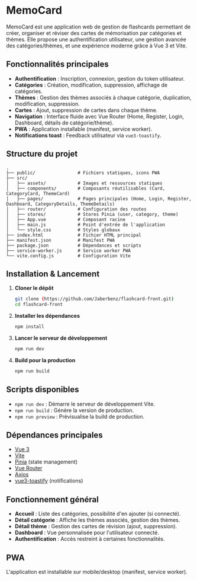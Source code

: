 # MemoCard

MemoCard est une application web de gestion de flashcards permettant de créer, organiser et réviser des cartes de mémorisation par catégories et thèmes. Elle propose une authentification utilisateur, une gestion avancée des catégories/thèmes, et une expérience moderne grâce à Vue 3 et Vite.

## Fonctionnalités principales

- **Authentification** : Inscription, connexion, gestion du token utilisateur.
- **Catégories** : Création, modification, suppression, affichage de catégories.
- **Thèmes** : Gestion des thèmes associés à chaque catégorie, duplication, modification, suppression.
- **Cartes** : Ajout, suppression de cartes dans chaque thème.
- **Navigation** : Interface fluide avec Vue Router (Home, Register, Login, Dashboard, détails de catégorie/thème).
- **PWA** : Application installable (manifest, service worker).
- **Notifications toast** : Feedback utilisateur via `vue3-toastify`.

## Structure du projet

```
.
├── public/                # Fichiers statiques, icons PWA
├── src/
│   ├── assets/            # Images et ressources statiques
│   ├── components/        # Composants réutilisables (Card, CategoryCard, ThemeCard)
│   ├── pages/             # Pages principales (Home, Login, Register, Dashboard, CategoryDetails, ThemeDetails)
│   ├── router/            # Configuration des routes
│   ├── stores/            # Stores Pinia (user, category, theme)
│   ├── App.vue            # Composant racine
│   ├── main.js            # Point d'entrée de l'application
│   └── style.css          # Styles globaux
├── index.html             # Fichier HTML principal
├── manifest.json          # Manifest PWA
├── package.json           # Dépendances et scripts
├── service-worker.js      # Service worker PWA
└── vite.config.js         # Configuration Vite
```

## Installation & Lancement

1. **Cloner le dépôt**

   ```bash
   git clone (https://github.com/Jaberbenz/flashcard-front.git)
   cd flashcard-front
   ```

2. **Installer les dépendances**

   ```bash
   npm install
   ```

3. **Lancer le serveur de développement**

   ```bash
   npm run dev
   ```

4. **Build pour la production**
   ```bash
   npm run build
   ```

## Scripts disponibles

- `npm run dev` : Démarre le serveur de développement Vite.
- `npm run build` : Génère la version de production.
- `npm run preview` : Prévisualise la build de production.

## Dépendances principales

- [Vue 3](https://vuejs.org/)
- [Vite](https://vitejs.dev/)
- [Pinia](https://pinia.vuejs.org/) (state management)
- [Vue Router](https://router.vuejs.org/)
- [Axios](https://axios-http.com/)
- [vue3-toastify](https://vue3-toastify.js.org/) (notifications)

## Fonctionnement général

- **Accueil** : Liste des catégories, possibilité d'en ajouter (si connecté).
- **Détail catégorie** : Affiche les thèmes associés, gestion des thèmes.
- **Détail thème** : Gestion des cartes de révision (ajout, suppression).
- **Dashboard** : Vue personnalisée pour l'utilisateur connecté.
- **Authentification** : Accès restreint à certaines fonctionnalités.

## PWA

L'application est installable sur mobile/desktop (manifest, service worker).
